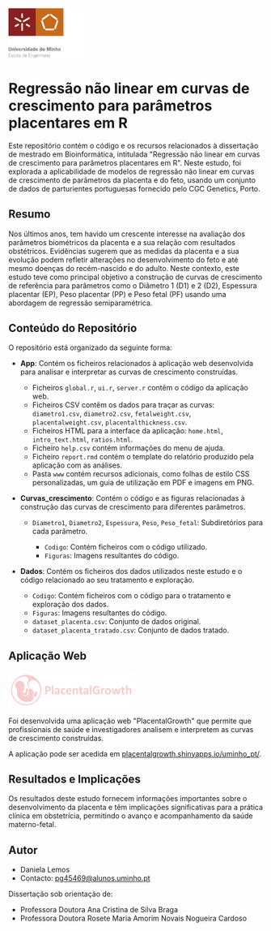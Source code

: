 <img src='App/www/minho.png' width='150'>

# Regressão não linear em curvas de crescimento para parâmetros placentares em R

Este repositório contém o código e os recursos relacionados à dissertação de mestrado em Bioinformática, intitulada "Regressão não linear em curvas de crescimento para parâmetros placentares em R". Neste estudo, foi explorada a aplicabilidade de modelos de regressão não linear em curvas de crescimento de parâmetros da placenta e do feto, usando um conjunto de dados de parturientes portuguesas fornecido pelo CGC Genetics, Porto.

## Resumo

Nos últimos anos, tem havido um crescente interesse na avaliação dos parâmetros biométricos da placenta e a sua relação com resultados obstétricos. Evidências sugerem que as medidas da placenta e a sua evolução podem refletir alterações no desenvolvimento do feto e até mesmo doenças do recém-nascido e do adulto. Neste contexto, este estudo teve como principal objetivo a construção de curvas de crescimento de referência para parâmetros como o Diâmetro 1 (D1) e 2 (D2), Espessura placentar (EP), Peso placentar (PP) e Peso fetal (PF) usando uma abordagem de regressão semiparamétrica.

## Conteúdo do Repositório

O repositório está organizado da seguinte forma:

- **App**: Contém os ficheiros relacionados à aplicação web desenvolvida para analisar e interpretar as curvas de crescimento construídas.

    - Ficheiros `global.r`, `ui.r`, `server.r` contêm o código da aplicação web.
    - Ficheiros CSV contêm os dados para traçar as curvas: `diametro1.csv`, `diametro2.csv`, `fetalweight.csv`, `placentalweight.csv`, `placentalthickness.csv`.
    - Ficheiros HTML para a interface da aplicação: `home.html`, `intro_text.html`, `ratios.html`.
    - Ficheiro `help.csv` contém informações do menu de ajuda.
    - Ficheiro `report.rmd` contém o template do relatório produzido pela aplicação com as análises.
    - Pasta `www` contém recursos adicionais, como folhas de estilo CSS personalizadas, um guia de utilização em PDF e imagens em PNG.

- **Curvas_crescimento**: Contém o código e as figuras relacionadas à construção das curvas de crescimento para diferentes parâmetros.

    - `Diametro1`, `Diametro2`, `Espessura`, `Peso`, `Peso_fetal`: Subdiretórios para cada parâmetro.

        - `Codigo`: Contém ficheiros com o código utilizado.
        - `Figuras`: Imagens resultantes do código.

- **Dados**: Contém os ficheiros dos dados utilizados neste estudo e o código relacionado ao seu tratamento e exploração.

    - `Codigo`: Contém ficheiros com o código para o tratamento e exploração dos dados.
    - `Figuras`: Imagens resultantes do código.
    - `dataset_placenta.csv`: Conjunto de dados original.
    - `dataset_placenta_tratado.csv`: Conjunto de dados tratado.
 
## Aplicação Web   

 <img src='App/www/logo_app.png' width='250'>
 
Foi desenvolvida uma aplicação web "PlacentalGrowth" que permite que profissionais de saúde e investigadores analisem e interpretem as curvas de crescimento construídas. 

A aplicação pode ser acedida em [placentalgrowth.shinyapps.io/uminho_pt/](https://placentalgrowth.shinyapps.io/uminho_pt/).

## Resultados e Implicações

Os resultados deste estudo fornecem informações importantes sobre o desenvolvimento da placenta e têm implicações significativas para a prática clínica em obstetrícia, permitindo o avanço e acompanhamento da saúde materno-fetal.

## Autor

- Daniela Lemos
- Contacto: pg45469@alunos.uminho.pt

Dissertação sob orientação de: 
- Professora Doutora Ana Cristina de Silva Braga
- Professora Doutora Rosete Maria Amorim Novais Nogueira Cardoso

